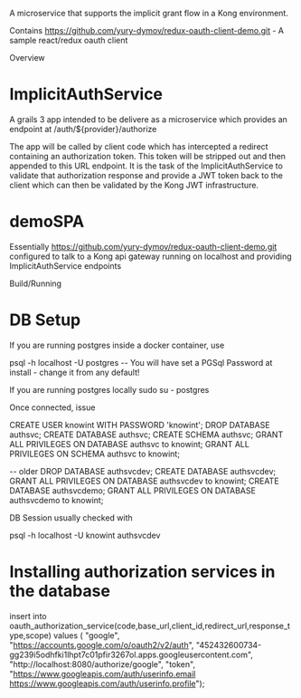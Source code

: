 

A microservice that supports the implicit grant flow in a Kong environment.

Contains https://github.com/yury-dymov/redux-oauth-client-demo.git - A sample react/redux oauth client


Overview

# ImplicitAuthService 

A grails 3 app intended to be delivere as a microservice which provides an endpoint at /auth/${provider}/authorize

The app will be called by client code which has intercepted a redirect containing an authorization token. This token will be stripped out
and then appended to this URL endpoint. It is the task of the ImplicitAuthService to validate that authorization response and provide a JWT token
back to the client which can then be validated by the Kong JWT infrastructure.


# demoSPA

Essentially https://github.com/yury-dymov/redux-oauth-client-demo.git configured to talk to a Kong api gateway running on localhost and providing ImplicitAuthService endpoints

Build/Running



# DB Setup

If you are running postgres inside a docker container, use

psql -h localhost -U postgres
-- You will have set a PGSql Password at install - change it from any default!

If you are running postgres locally sudo su - postgres

Once connected, issue

CREATE USER knowint WITH PASSWORD 'knowint';
DROP DATABASE authsvc;
CREATE DATABASE authsvc;
CREATE SCHEMA authsvc;
GRANT ALL PRIVILEGES ON DATABASE authsvc to knowint;
GRANT ALL PRIVILEGES ON SCHEMA authsvc to knowint;


-- older
DROP DATABASE authsvcdev;
CREATE DATABASE authsvcdev;
GRANT ALL PRIVILEGES ON DATABASE authsvcdev to knowint;
CREATE DATABASE authsvcdemo;
GRANT ALL PRIVILEGES ON DATABASE authsvcdemo to knowint;

DB Session usually checked with

psql -h localhost -U knowint authsvcdev

# Installing authorization services in the database

insert into oauth_authorization_service(code,base_url,client_id,redirect_url,response_type,scope) 
values ( "google", "https://accounts.google.com/o/oauth2/v2/auth", 
"452432600734-gg239i5odhfki1lhpt7c01pfir3267ol.apps.googleusercontent.com", 
"http://localhost:8080/authorize/google", 
"token", 
"https://www.googleapis.com/auth/userinfo.email https://www.googleapis.com/auth/userinfo.profile"); 

